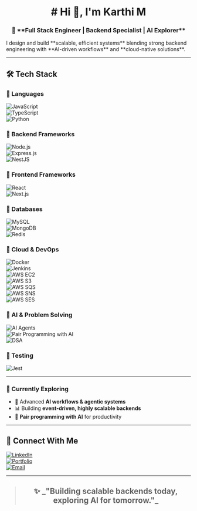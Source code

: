 <h1 align="center"># Hi 👋, I'm Karthi M</h1>

<h3 align="center">🚀 **Full Stack Engineer | Backend Specialist | AI Explorer** </h3>
I design and build **scalable, efficient systems** blending strong backend engineering with **AI-driven workflows** and **cloud-native solutions**.  

---

## 🛠️ Tech Stack  

### 🔹 Languages

![JavaScript](https://img.shields.io/badge/JavaScript-F7DF1E?logo=javascript&logoColor=black)  
![TypeScript](https://img.shields.io/badge/TypeScript-3178C6?logo=typescript&logoColor=white)  
![Python](https://img.shields.io/badge/Python-3776AB?logo=python&logoColor=white)  

### 🔹 Backend Frameworks

![Node.js](https://img.shields.io/badge/Node.js-339933?logo=node.js&logoColor=white)  
![Express.js](https://img.shields.io/badge/Express.js-000000?logo=express&logoColor=white)  
![NestJS](https://img.shields.io/badge/NestJS-E0234E?logo=nestjs&logoColor=white)  

### 🔹 Frontend Frameworks

![React](https://img.shields.io/badge/React-61DAFB?logo=react&logoColor=black)  
![Next.js](https://img.shields.io/badge/Next.js-000000?logo=next.js&logoColor=white)

### 🔹 Databases

![MySQL](https://img.shields.io/badge/MySQL-4479A1?logo=mysql&logoColor=white)  
![MongoDB](https://img.shields.io/badge/MongoDB-47A248?logo=mongodb&logoColor=white)  
![Redis](https://img.shields.io/badge/Redis-DC382D?logo=redis&logoColor=white)  

### 🔹 Cloud & DevOps

![Docker](https://img.shields.io/badge/Docker-2496ED?logo=docker&logoColor=white)  
![Jenkins](https://img.shields.io/badge/Jenkins-D24939?logo=jenkins&logoColor=white)  
![AWS EC2](https://img.shields.io/badge/AWS%20EC2-FF9900?logo=amazon-ec2&logoColor=white)  
![AWS S3](https://img.shields.io/badge/AWS%20S3-569A31?logo=amazon-s3&logoColor=white)  
![AWS SQS](https://img.shields.io/badge/AWS%20SQS-FF4F8B?logo=amazon-aws&logoColor=white)  
![AWS SNS](https://img.shields.io/badge/AWS%20SNS-232F3E?logo=amazon-aws&logoColor=white)  
![AWS SES](https://img.shields.io/badge/AWS%20SES-FF9900?logo=amazon-ses&logoColor=white)  

### 🔹 AI & Problem Solving

![AI Agents](https://img.shields.io/badge/AI%20Agents-000000?logo=openai&logoColor=white)  
![Pair Programming with AI](https://img.shields.io/badge/Pair%20Programming%20with%20AI-412991?logo=githubcopilot&logoColor=white)  
![DSA](https://img.shields.io/badge/DSA-000000?logo=leetcode&logoColor=white)  

### 🔹 Testing

![Jest](https://img.shields.io/badge/Jest-C21325?logo=jest&logoColor=white)  

---

### 🌱 Currently Exploring  

- 🧠 Advanced **AI workflows & agentic systems**  
- 📊 Building **event-driven, highly scalable backends**  
- 🤝 **Pair programming with AI** for productivity  

---

## 🤝 Connect With Me  

[![LinkedIn](https://img.shields.io/badge/LinkedIn-0A66C2?logo=linkedin&logoColor=white)](https://linkedin.com/in/karthi-munirathinam-0812166a)  
[![Portfolio](https://img.shields.io/badge/Portfolio-000000?logo=vercel&logoColor=white)](https://portfolio.gravitycodes.com)  
[![Email](https://img.shields.io/badge/Email-D14836?logo=gmail&logoColor=white)](mailto:karthiraja268@gmail.com)  

---

> <h2 align="center">✨ _"Building scalable backends today, exploring AI for tomorrow."_ </h2>
